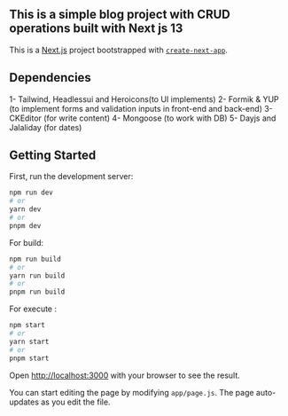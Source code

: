 ## This is a simple blog project with CRUD operations built with Next js 13
This is a [Next.js](https://nextjs.org/) project bootstrapped with [`create-next-app`](https://github.com/vercel/next.js/tree/canary/packages/create-next-app).

## Dependencies

1- Tailwind, Headlessui and Heroicons(to UI implements)
2- Formik & YUP (to implement forms and validation inputs in front-end and back-end)
3- CKEditor (for write content)
4- Mongoose (to work with DB)
5- Dayjs and Jalaliday (for dates)

## Getting Started

First, run the development server:

```bash
npm run dev
# or
yarn dev
# or
pnpm dev
```

For build: 

```bash
npm run build
# or
yarn run build
# or
pnpm run build
```

For execute :

```bash
npm start
# or
yarn start
# or
pnpm start
```
Open [http://localhost:3000](http://localhost:3000) with your browser to see the result.

You can start editing the page by modifying `app/page.js`. The page auto-updates as you edit the file.
